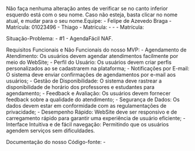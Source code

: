 Não faça nenhuma alteração antes de verificar se no canto inferior esquerdo está com o seu nome.
Caso não esteja, basta clicar no nome atual, e mudar para o seu nome.Equipe:
	- Felipe de Azevedo Braga - Matrícula: 01023496
	- Thiago				  - Matrícula: -
	-						  - Matrícula: 
 
Situação-Problema:
	- #1 - AgendaFácil NAF.
 
Requisitos Funcionais e Não Funcionais do nosso MVP:
	- Agendamento de Atendimento: Os usuários devem agendar atendimentos facilmente por meio do WebSite;
	- Perfil do Usuário: Os usuários devem criar perfis personalizados ao se cadastrarem na plataforma;
	- Notificações por E-mail: O sistema deve enviar confirmações de agendamentos por e-mail aos usuários;
	- Gestão de Disponibilidade: O sistema deve rastrear a disponibilidade de horário dos professores e estudantes para agendamento;
	- Feedback e Avaliação: Os usuários devem fornecer feedback sobre a qualidade do atendimento;
	- Segurança de Dados: Os dados devem estar em conformidade com as regulamentações de privacidade;
	- Desempenho Rápido: WebSite deve ser responsivo e de carregamento rápido para garantir uma experiência de usuário eficiente;
	- Interface Intuitiva e de fácil navegação: Permitindo que os usuários agendem serviços sem dificuldades.
	
Documentação do nosso Código-fonte:
	- 